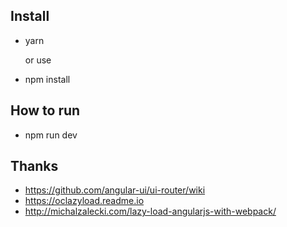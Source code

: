 ## Install

* yarn

    or use

* npm install

## How to run

* npm run dev


## Thanks

* https://github.com/angular-ui/ui-router/wiki
* https://oclazyload.readme.io
* http://michalzalecki.com/lazy-load-angularjs-with-webpack/